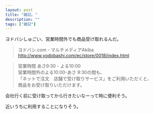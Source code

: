 ```yaml
---
layout: post
title: "雑記。"
description: ""
tags: ["雑記"]
---
```


ヨドバシしゅごい、営業時間外でも商品受け取れるんだ。

<!-- more -->

> ヨドバシ.com - マルチメディアAkiba  
> http://www.yodobashi.com/ec/store/0018/index.html

> 営業時間  あさ9:30 - よる10:00  
営業時間外のよる10:00-あさ 9:30の間も、  
「ネットで注文　店舗で受け取りサービス」をご利用いただくと、  
商品をお受け取りいただけます。  

会社行く前に受け取ってから行きたいなーって時に便利そう。


近いうちに利用することになりそう。